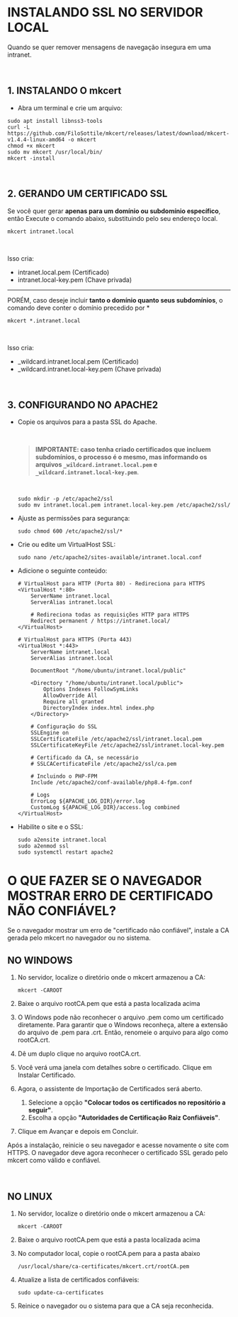 # INSTALANDO SSL NO SERVIDOR LOCAL
Quando se quer remover mensagens de navegação insegura em uma intranet.

<br>

## 1. INSTALANDO O mkcert
- Abra um terminal e crie um arquivo:
```
sudo apt install libnss3-tools
curl -L https://github.com/FiloSottile/mkcert/releases/latest/download/mkcert-v1.4.4-linux-amd64 -o mkcert
chmod +x mkcert
sudo mv mkcert /usr/local/bin/
mkcert -install
```

<br>

## 2. GERANDO UM CERTIFICADO SSL
Se você quer gerar **apenas para um domínio ou subdomínio específico**, então Execute o comando abaixo, substituindo pelo seu endereço local.
```
mkcert intranet.local
```

<br>

Isso cria:
* intranet.local.pem (Certificado)
* intranet.local-key.pem (Chave privada)

---

PORÉM, caso deseje incluir **tanto o domínio quanto seus subdomínios**, o comando deve conter o domínio precedido por *
```
mkcert *.intranet.local
```

<br>

Isso cria:
* _wildcard.intranet.local.pem (Certificado)
* _wildcard.intranet.local-key.pem (Chave privada)

<br>

## 3. CONFIGURANDO NO APACHE2
- Copie os arquivos para a pasta SSL do Apache.

  <br>
  
  > **IMPORTANTE: caso tenha criado certificados que incluem subdomínios, o processo é o mesmo, mas informando os arquivos `_wildcard.intranet.local.pem` e `_wildcard.intranet.local-key.pem`**.

  <br>
  
  ```
  sudo mkdir -p /etc/apache2/ssl
  sudo mv intranet.local.pem intranet.local-key.pem /etc/apache2/ssl/
  ```

- Ajuste as permissões para segurança:
  ```
  sudo chmod 600 /etc/apache2/ssl/*
  ```

- Crie ou edite um VirtualHost SSL:
  ```
  sudo nano /etc/apache2/sites-available/intranet.local.conf
  ```

- Adicione o seguinte conteúdo:
  ```
  # VirtualHost para HTTP (Porta 80) - Redireciona para HTTPS
  <VirtualHost *:80>
      ServerName intranet.local
      ServerAlias intranet.local
      
      # Redireciona todas as requisições HTTP para HTTPS
      Redirect permanent / https://intranet.local/
  </VirtualHost>
  
  # VirtualHost para HTTPS (Porta 443)
  <VirtualHost *:443>
      ServerName intranet.local
      ServerAlias intranet.local
      
      DocumentRoot "/home/ubuntu/intranet.local/public"
  
      <Directory "/home/ubuntu/intranet.local/public">
          Options Indexes FollowSymLinks
          AllowOverride All
          Require all granted
          DirectoryIndex index.html index.php
      </Directory>
  
      # Configuração do SSL
      SSLEngine on
      SSLCertificateFile /etc/apache2/ssl/intranet.local.pem
      SSLCertificateKeyFile /etc/apache2/ssl/intranet.local-key.pem
  
      # Certificado da CA, se necessário
      # SSLCACertificateFile /etc/apache2/ssl/ca.pem
  
      # Incluindo o PHP-FPM
      Include /etc/apache2/conf-available/php8.4-fpm.conf
  
      # Logs
      ErrorLog ${APACHE_LOG_DIR}/error.log
      CustomLog ${APACHE_LOG_DIR}/access.log combined
  </VirtualHost>
  ```

- Habilite o site e o SSL:
  ```
  sudo a2ensite intranet.local
  sudo a2enmod ssl
  sudo systemctl restart apache2
  ```

# O QUE FAZER SE O NAVEGADOR MOSTRAR ERRO DE CERTIFICADO NÃO CONFIÁVEL?
Se o navegador mostrar um erro de "certificado não confiável", instale a CA gerada pelo mkcert no navegador ou no sistema.

## NO WINDOWS

1. No servidor, localize o diretório onde o mkcert armazenou a CA:
    ```
    mkcert -CAROOT
    ```

2. Baixe o arquivo rootCA.pem que está a pasta localizada acima

3. O Windows pode não reconhecer o arquivo .pem como um certificado diretamente. Para garantir que o Windows reconheça, altere a extensão do arquivo de .pem para .crt. Então, renomeie o arquivo para algo como rootCA.crt.

4. Dê um duplo clique no arquivo rootCA.crt.

5. Você verá uma janela com detalhes sobre o certificado. Clique em Instalar Certificado.

6. Agora, o assistente de Importação de Certificados será aberto.
    1. Selecione a opção **"Colocar todos os certificados no repositório a seguir"**.
    2. Escolha a opção **"Autoridades de Certificação Raiz Confiáveis"**.

7. Clique em Avançar e depois em Concluir.

Após a instalação, reinicie o seu navegador e acesse novamente o site com HTTPS. O navegador deve agora reconhecer o certificado SSL gerado pelo mkcert como válido e confiável.

<br>

## NO LINUX

1. No servidor, localize o diretório onde o mkcert armazenou a CA:
    ```
    mkcert -CAROOT
    ```

2. Baixe o arquivo rootCA.pem que está a pasta localizada acima

3. No computador local, copie o rootCA.pem para a pasta abaixo
    ```
    /usr/local/share/ca-certificates/mkcert.crt/rootCA.pem
    ```

4. Atualize a lista de certificados confiáveis:
    ```
    sudo update-ca-certificates
    ```

5. Reinice o navegador ou o sistema para que a CA seja reconhecida.
